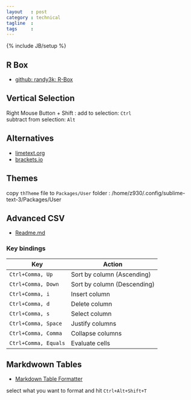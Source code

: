 ```yaml
---
layout   : post
category : technical
tagline  : 
tags     : 
---
```

{% include JB/setup %}

## R Box

- [github: randy3k: R-Box](https://github.com/randy3k/R-Box)

## Vertical Selection

Right Mouse Button + Shift
:   add to selection: `Ctrl`  
    subtract from selection: `Alt`

## Alternatives

- [limetext.org](http://limetext.org/)
- [brackets.io](http://brackets.io/)

## Themes

copy `thTheme` file to `Packages/User` folder
:   /home/z930/.config/sublime-text-3/Packages/User

## Advanced CSV

- [Readme.md](https://raw.githubusercontent.com/wadetb/Sublime-Text-Advanced-CSV/master/README.md)

### Key bindings

Key                     | Action
----------------------- | ---------------------------
`Ctrl+Comma, Up`        | Sort by column (Ascending)
`Ctrl+Comma, Down`      | Sort by column (Descending)
`Ctrl+Comma, i`         | Insert column
`Ctrl+Comma, d`         | Delete column
`Ctrl+Comma, s`         | Select column
`Ctrl+Comma, Space`     | Justify columns
`Ctrl+Comma, Comma`     | Collapse columns
`Ctrl+Comma, Equals`    | Evaluate cells

## Markdwown Tables

- [Markdown Table Formatter](https://packagecontrol.io/packages/Markdown%20Table%20Formatter)

select what you want to format and hit `Ctrl+Alt+Shift+T`
